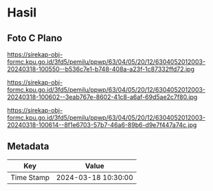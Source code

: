 # Hasil

## Foto C Plano

https://sirekap-obj-formc.kpu.go.id/3fd5/pemilu/ppwp/63/04/05/20/12/6304052012003-20240318-100550--b536c7e1-b748-408a-a23f-1c87332ffd72.jpg

https://sirekap-obj-formc.kpu.go.id/3fd5/pemilu/ppwp/63/04/05/20/12/6304052012003-20240318-100602--3eab767e-8602-41c8-a6af-69d5ae2c7f80.jpg

https://sirekap-obj-formc.kpu.go.id/3fd5/pemilu/ppwp/63/04/05/20/12/6304052012003-20240318-100614--8f1e6703-57b7-46a6-89b6-d9e7f447a74c.jpg


## Metadata

| Key        | Value               |
| ---------- | ------------------- |
| Time Stamp | 2024-03-18 10:30:00 |




